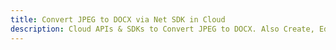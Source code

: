 ---title: Convert JPEG to DOCX via Net SDK in Clouddescription: Cloud APIs & SDKs to Convert JPEG to DOCX. Also Create, Edit & Render Microsoft Word & OpenOffice documents in the Cloud.---